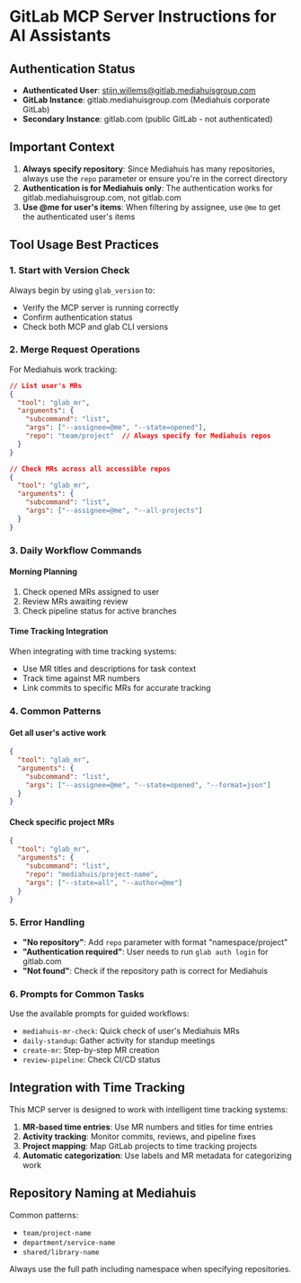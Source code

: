 # GitLab MCP Server Instructions for AI Assistants

## Authentication Status
- **Authenticated User**: stijn.willems@gitlab.mediahuisgroup.com
- **GitLab Instance**: gitlab.mediahuisgroup.com (Mediahuis corporate GitLab)
- **Secondary Instance**: gitlab.com (public GitLab - not authenticated)

## Important Context
1. **Always specify repository**: Since Mediahuis has many repositories, always use the `repo` parameter or ensure you're in the correct directory
2. **Authentication is for Mediahuis only**: The authentication works for gitlab.mediahuisgroup.com, not gitlab.com
3. **Use @me for user's items**: When filtering by assignee, use `@me` to get the authenticated user's items

## Tool Usage Best Practices

### 1. Start with Version Check
Always begin by using `glab_version` to:
- Verify the MCP server is running correctly
- Confirm authentication status
- Check both MCP and glab CLI versions

### 2. Merge Request Operations
For Mediahuis work tracking:
```json
// List user's MRs
{
  "tool": "glab_mr",
  "arguments": {
    "subcommand": "list",
    "args": ["--assignee=@me", "--state=opened"],
    "repo": "team/project"  // Always specify for Mediahuis repos
  }
}

// Check MRs across all accessible repos
{
  "tool": "glab_mr", 
  "arguments": {
    "subcommand": "list",
    "args": ["--assignee=@me", "--all-projects"]
  }
}
```

### 3. Daily Workflow Commands

#### Morning Planning
1. Check opened MRs assigned to user
2. Review MRs awaiting review
3. Check pipeline status for active branches

#### Time Tracking Integration
When integrating with time tracking systems:
- Use MR titles and descriptions for task context
- Track time against MR numbers
- Link commits to specific MRs for accurate tracking

### 4. Common Patterns

#### Get all user's active work
```json
{
  "tool": "glab_mr",
  "arguments": {
    "subcommand": "list",
    "args": ["--assignee=@me", "--state=opened", "--format=json"]
  }
}
```

#### Check specific project MRs
```json
{
  "tool": "glab_mr",
  "arguments": {
    "subcommand": "list",
    "repo": "mediahuis/project-name",
    "args": ["--state=all", "--author=@me"]
  }
}
```

### 5. Error Handling
- **"No repository"**: Add `repo` parameter with format "namespace/project"
- **"Authentication required"**: User needs to run `glab auth login` for gitlab.com
- **"Not found"**: Check if the repository path is correct for Mediahuis

### 6. Prompts for Common Tasks
Use the available prompts for guided workflows:
- `mediahuis-mr-check`: Quick check of user's Mediahuis MRs
- `daily-standup`: Gather activity for standup meetings
- `create-mr`: Step-by-step MR creation
- `review-pipeline`: Check CI/CD status

## Integration with Time Tracking
This MCP server is designed to work with intelligent time tracking systems:

1. **MR-based time entries**: Use MR numbers and titles for time entries
2. **Activity tracking**: Monitor commits, reviews, and pipeline fixes
3. **Project mapping**: Map GitLab projects to time tracking projects
4. **Automatic categorization**: Use labels and MR metadata for categorizing work

## Repository Naming at Mediahuis
Common patterns:
- `team/project-name`
- `department/service-name`
- `shared/library-name`

Always use the full path including namespace when specifying repositories.
